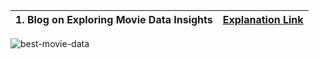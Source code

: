 |1. Blog on Exploring Movie Data Insights|[Explanation Link](https://medium.com/@manisetharasipalli/exploring-movie-data-insights-202c6c52a152)
|-|-|
![best-movie-data]([https://www.shutterstock.com/image-photo/movie-projector-on-dark-background-260nw-753798850.jpg](https://image.shutterstock.com/display_pic_with_logo/356110/374366230/stock-photo-retro-film-production-accessories-still-life-concept-of-film-making-smoke-effect-on-background-374366230.jpg)https://image.shutterstock.com/display_pic_with_logo/356110/374366230/stock-photo-retro-film-production-accessories-still-life-concept-of-film-making-smoke-effect-on-background-374366230.jpg)
